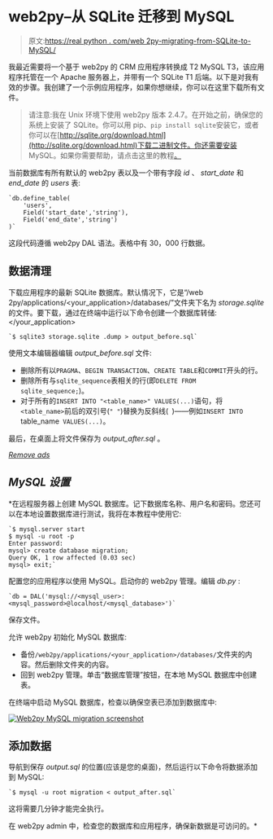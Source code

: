 # web2py–从 SQLite 迁移到 MySQL

> 原文:[https://real python . com/web 2py-migrating-from-SQLite-to-MySQL/](https://realpython.com/web2py-migrating-from-sqlite-to-mysql/)

我最近需要将一个基于 web2py 的 CRM 应用程序转换成 T2 MySQL T3，该应用程序托管在一个 Apache 服务器上，并带有一个 SQLite T1 后端。以下是对我有效的步骤。我创建了一个示例应用程序，如果你想继续，你可以在这里下载所有文件。

> 请注意:我在 Unix 环境下使用 web2py 版本 2.4.7。在开始之前，确保您的系统上安装了 SQLite。你可以用 pip、`pip install sqlite`安装它，或者你可以在[http://sqlite.org/download.html](http://sqlite.org/download.html)下载二进制文件。你还需要安装 MySQL。如果你需要帮助，请点击这里的教程[。](http://dev.mysql.com/doc/refman/5.5/en/installing.html)

当前数据库有所有默认的 web2py 表以及一个带有字段 *id* 、 *start_date* 和 *end_date* 的 *users* 表:

```
`db.define_table(
    'users',
    Field('start_date','string'), 
    Field('end_date','string')
)` 
```

这段代码遵循 web2py DAL 语法。表格中有 30，000 行数据。

## 数据清理

下载应用程序的最新 SQLite 数据库。默认情况下，它是“/web 2py/applications/<your_application>/databases/”文件夹下名为 *storage.sqlite* 的文件。要下载，通过在终端中运行以下命令创建一个数据库转储:</your_application>

```
`$ sqlite3 storage.sqlite .dump > output_before.sql` 
```

使用文本编辑器编辑 *output_before.sql* 文件:

*   删除所有以`PRAGMA`、`BEGIN TRANSACTION`、`CREATE TABLE`和`COMMIT`开头的行。
*   删除所有与`sqlite_sequence`表相关的行(即`DELETE FROM sqlite_sequence;`)。
*   对于所有的`INSERT INTO "<table_name>" VALUES(...)`语句，将`<table_name>`前后的双引号(`" "`)替换为反斜线(`` ``)——例如`INSERT INTO `table_name` VALUES(...)`。

最后，在桌面上将文件保存为 *output_after.sql* 。

[*Remove ads*](/account/join/)

## *MySQL 设置*

 *在远程服务器上创建 MySQL 数据库。记下数据库名称、用户名和密码。您还可以在本地设置数据库进行测试，我将在本教程中使用它:

```
`$ mysql.server start
$ mysql -u root -p
Enter password:
mysql> create database migration;
Query OK, 1 row affected (0.03 sec)
mysql> exit;` 
```

配置您的应用程序以使用 MySQL。启动你的 web2py 管理。编辑 *db.py* :

```
`db = DAL('mysql://<mysql_user>:<mysql_password>@localhost/<mysql_database>')` 
```

保存文件。

允许 web2py 初始化 MySQL 数据库:

*   备份`/web2py/applications/<your_application>/databases/`文件夹的内容。然后删除文件夹的内容。
*   回到 web2py 管理。单击“数据库管理”按钮，在本地 MySQL 数据库中创建表。

在终端中启动 MySQL 数据库，检查以确保空表已添加到数据库中:

[![Web2py MySQL migration screenshot](../Images/e629f193f6980da2a241fe53a9a39e95.png)](https://files.realpython.com/media/web2py-to-mysql.402545072b49.png)

## 添加数据

导航到保存 *output.sql* 的位置(应该是您的桌面)，然后运行以下命令将数据添加到 MySQL:

```
`$ mysql -u root migration < output_after.sql` 
```

这将需要几分钟才能完全执行。

在 web2py admin 中，检查您的数据库和应用程序，确保新数据是可访问的。*